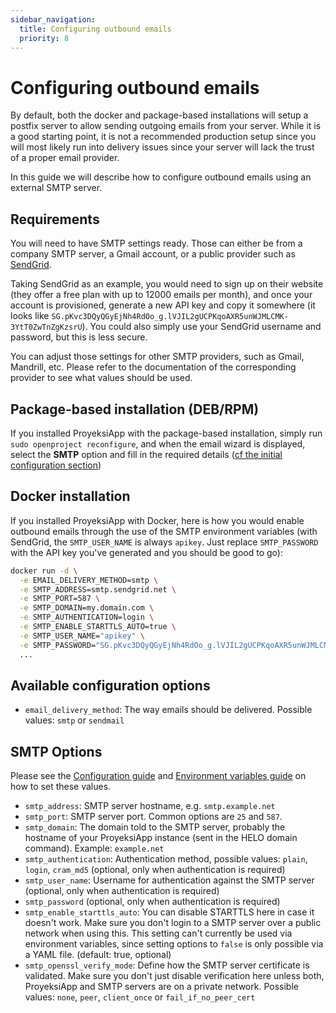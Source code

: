 ```yaml
---
sidebar_navigation:
  title: Configuring outbound emails
  priority: 8
---
```


# Configuring outbound emails

By default, both the docker and package-based installations will setup a postfix server to allow sending outgoing emails from your server. While it is a good starting point, it is not a recommended production setup since you will most likely run into delivery issues since your server will lack the trust of a proper email provider. 

In this guide we will describe how to configure outbound emails using an external SMTP server.

## Requirements

You will need to have SMTP settings ready. Those can either be from a company
SMTP server, a Gmail account, or a public provider such as
[SendGrid](https://www.sendgrid.com/).

Taking SendGrid as an example, you would need to sign up on their website (they
offer a free plan with up to 12000 emails per month), and once your account is
provisioned, generate a new API key and copy it somewhere (it looks like
`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`). You
could also simply use your SendGrid username and password, but this is less
secure.

You can adjust those settings for other SMTP providers, such as Gmail,
Mandrill, etc. Please refer to the documentation of the corresponding provider
to see what values should be used.

## Package-based installation (DEB/RPM)

If you installed ProyeksiApp with the package-based installation, simply run `sudo openproject reconfigure`, and when the email wizard is displayed, select the **SMTP** option and fill in the required details ([cf the initial configuration section](../../installation/packaged/#step-5-outgoing-email-configuration))

## Docker installation

If you installed ProyeksiApp with Docker, here is how you would enable outbound
emails through the use of the SMTP environment variables (with SendGrid, the
`SMTP_USER_NAME` is always `apikey`. Just replace `SMTP_PASSWORD` with the API
key you've generated and you should be good to
go):

```bash
docker run -d \
  -e EMAIL_DELIVERY_METHOD=smtp \
  -e SMTP_ADDRESS=smtp.sendgrid.net \
  -e SMTP_PORT=587 \
  -e SMTP_DOMAIN=my.domain.com \
  -e SMTP_AUTHENTICATION=login \
  -e SMTP_ENABLE_STARTTLS_AUTO=true \
  -e SMTP_USER_NAME="apikey" \
  -e SMTP_PASSWORD="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" \
  ...
```

## Available configuration options

* `email_delivery_method`: The way emails should be delivered. Possible values: `smtp` or `sendmail`

## SMTP Options

Please see the [Configuration guide](../) and [Environment variables guide](../environment) on how to set these values.

* `smtp_address`: SMTP server hostname, e.g. `smtp.example.net`
* `smtp_port`: SMTP server port. Common options are `25` and `587`.
* `smtp_domain`: The domain told to the SMTP server, probably the hostname of your ProyeksiApp instance (sent in the HELO domain command). Example: `example.net`
* `smtp_authentication`: Authentication method, possible values: `plain`, `login`, `cram_md5` (optional, only when authentication is required)
* `smtp_user_name`: Username for authentication against the SMTP server (optional, only when authentication is required)
* `smtp_password` (optional, only when authentication is required)
* `smtp_enable_starttls_auto`: You can disable STARTTLS here in case it doesn't work. Make sure you don't login to a SMTP server over a public network when using this. This setting can't currently be used via environment variables, since setting options to `false` is only possible via a YAML file. (default: true, optional)
* `smtp_openssl_verify_mode`: Define how the SMTP server certificate is validated. Make sure you don't just disable verification here unless both, ProyeksiApp and SMTP servers are on a private network. Possible values: `none`, `peer`, `client_once` or `fail_if_no_peer_cert`
